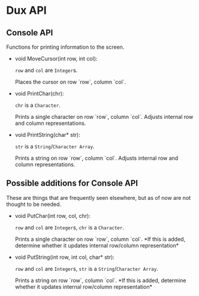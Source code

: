 # Dux API #

## Console API ##

Functions for printing information to the screen.

* <p class="func"><span class="type">void</span> <span class="name">MoveCursor</span>(<span class="type">int</span> <span class="arg">row</span>, <span class="ret">int</span> <span class="arg">col</span>):</p>
  <p class="types_overview"><code>row</code> and <code>col</code> are <code>Integer</code>s.</p>
  Places the cursor on row `row`, column `col`.

* <p class="func"><span class="type">void</span> <span class="name">PrintChar</span>(<span class="arg">chr</span>):</p>
  <p class="types_overview"><code>chr</code> is a <code>Character</code>.</p>
  Prints a single character on row `row`, column `col`.
  Adjusts internal row and column representations.

* <p class="func"><span class="type">void</span> <span class="name">PrintString</span>(<span class="type">char*</span> <span class="arg">str</span>):</p>
  <p class="types_overview"><code>str</code> is a <code>String</code>/<code>Character Array</code>.</p>
  Prints a string on row `row`, column `col`.
  Adjusts internal row and column representations.

## Possible additions for Console API ##

These are things that are frequently seen elsewhere, but as of now are not thought to be needed.

* <p class="func"><span class="type">void</span> <span class="name">PutChar</span>(<span class="type">int</span> <span class="arg">row</span>, <span class="arg">col</span>, <span class="arg">chr</span>):</p>
  <p class="types_overview"><code>row</code> and <code>col</code> are <code>Integer</code>s, <code>chr</code> is a <code>Character</code>.</p>
  Prints a single character on row `row`, column `col`.
  *If this is added, determine whether it updates internal row/column representation*

* <p class="func"><span class="type">void</span> <span class="name">PutString</span>(<span class="type">int</span> <span class="arg">row</span>, <span class="type">int</span> <span class="arg">col</span>, <span class="type">char*</span> <span class="arg">str</span>):</p>
  <p class="types_overview"><code>row</code> and <code>col</code> are <code>Integer</code>s, <code>str</code> is a <code>String</code>/<code>Character Array</code>.</p>
  Prints a string on row `row`, column `col`.
  *If this is added, determine whether it updates internal row/column representation*

